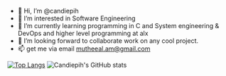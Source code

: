 - 👋 Hi, I’m @candiepih
- 👀 I’m interested in Software Engineering
- 🌱 I’m currently learning programming in C and System engineering & DevOps and higher level programming at alx
- 💞️ I’m looking forward to collaborate work on any cool project.
- 📫 get me via email mutheeal.am@gmail.com

[![Top Langs](https://github-readme-stats.vercel.app/api/top-langs/?username=candiepih&layout=compact)](https://github.com/candiepih/github-readme-stats)
![Candiepih's GitHub stats](https://github-readme-stats.vercel.app/api?username=candiepih&show_icons=true&bg_color=30,808080,3fada8&theme=outrun)
<!---
candiepih/candiepih is a ✨ special ✨ repository because its `README.md` (this file) appears on your GitHub profile.
You can click the Preview link to take a look at your changes.
--->
